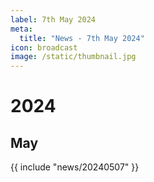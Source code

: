 ```yaml
---
label: 7th May 2024
meta:
  title: "News - 7th May 2024"
icon: broadcast
image: /static/thumbnail.jpg
---
```


# 2024
## May

{{ include "news/20240507" }}